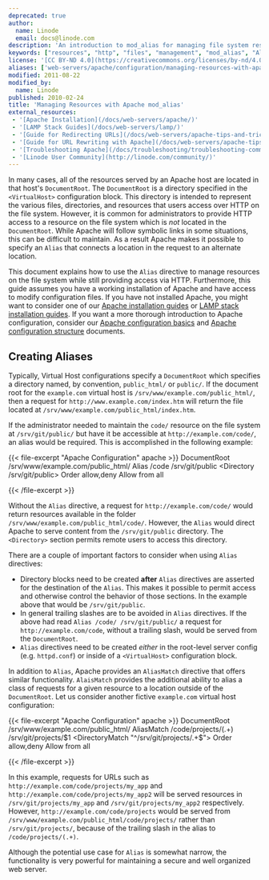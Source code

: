```yaml
---
deprecated: true
author:
  name: Linode
  email: docs@linode.com
description: 'An introduction to mod_alias for managing file system resources with the Apache web server.'
keywords: ["resources", "http", "files", "management", "mod_alias", "Alias", "apache"]
license: '[CC BY-ND 4.0](https://creativecommons.org/licenses/by-nd/4.0)'
aliases: ['web-servers/apache/configuration/managing-resources-with-apache-alias/','websites/apache-tips-and-tricks/managing-resources-with-apache-modalias/']
modified: 2011-08-22
modified_by:
  name: Linode
published: 2010-02-24
title: 'Managing Resources with Apache mod_alias'
external_resources:
 - '[Apache Installation](/docs/web-servers/apache/)'
 - '[LAMP Stack Guides](/docs/web-servers/lamp/)'
 - '[Guide for Redirecting URLs](/docs/web-servers/apache-tips-and-tricks/redirect-urls-with-the-apache-web-server/)'
 - '[Guide for URL Rewriting with Apache](/docs/web-servers/apache-tips-and-tricks/rewrite-urls-with-modrewrite-and-apache/)'
 - '[Troubleshooting Apache](/docs/troubleshooting/troubleshooting-common-apache-issues/)'
 - '[Linode User Community](http://linode.com/community/)'
---
```


In many cases, all of the resources served by an Apache host are located in that host's `DocumentRoot`. The `DocumentRoot` is a directory specified in the `<VirtualHost>` configuration block. This directory is intended to represent the various files, directories, and resources that users access over HTTP on the file system. However, it is common for administrators to provide HTTP access to a resource on the file system which is *not* located in the `DocumentRoot`. While Apache will follow symbolic links in some situations, this can be difficult to maintain. As a result Apache makes it possible to specify an `Alias` that connects a location in the request to an alternate location.

This document explains how to use the `Alias` directive to manage resources on the file system while still providing access via HTTP. Furthermore, this guide assumes you have a working installation of Apache and have access to modify configuration files. If you have not installed Apache, you might want to consider one of our [Apache installation guides](/docs/web-servers/apache/) or [LAMP stack installation guides](/docs/web-servers/lamp/). If you want a more thorough introduction to Apache configuration, consider our [Apache configuration basics](/docs/web-servers/apache-tips-and-tricks/apache-configuration-basics/) and [Apache configuration structure](/docs/web-servers/apache-tips-and-tricks/apache-configuration-structure/) documents.

## Creating Aliases

Typically, Virtual Host configurations specify a `DocumentRoot` which specifies a directory named, by convention, `public_html/` or `public/`. If the document root for the `example.com` virtual host is `/srv/www/example.com/public_html/`, then a request for `http://www.example.com/index.htm` will return the file located at `/srv/www/example.com/public_html/index.htm`.

If the administrator needed to maintain the `code/` resource on the file system at `/srv/git/public/` but have it be accessible at `http://example.com/code/`, an alias would be required. This is accomplished in the following example:

{{< file-excerpt "Apache Configuration" apache >}}
DocumentRoot /srv/www/example.com/public_html/
Alias /code /srv/git/public
<Directory /srv/git/public>
    Order allow,deny
    Allow from all
</Directory>

{{< /file-excerpt >}}


Without the `Alias` directive, a request for `http://example.com/code/` would return resources available in the folder `/srv/www/example.com/public_html/code/`. However, the `Alias` would direct Apache to serve content from the `/srv/git/public` directory. The `<Directory>` section permits remote users to access this directory.

There are a couple of important factors to consider when using `Alias` directives:

-   Directory blocks need to be created **after** `Alias` directives are asserted for the destination of the `Alias`. This makes it possible to permit access and otherwise control the behavior of those sections. In the example above that would be `/srv/git/public`.
-   In general trailing slashes are to be avoided in `Alias` directives. If the above had read `Alias /code/ /srv/git/public/` a request for `http://example.com/code`, without a trailing slash, would be served from the `DocumentRoot`.
-   `Alias` directives need to be created *either* in the root-level server config (e.g. `httpd.conf`) or inside of a `<VirtualHost>` configuration block.

In addition to `Alias`, Apache provides an `AliasMatch` directive that offers similar functionality. `AlaisMatch` provides the additional ability to alias a class of requests for a given resource to a location outside of the `DocumentRoot`. Let us consider another fictive `example.com` virtual host configuration:

{{< file-excerpt "Apache Configuration" apache >}}
DocumentRoot /srv/www/example.com/public_html/
AliasMatch /code/projects/(.+) /srv/git/projects/$1
<DirectoryMatch "^/srv/git/projects/.+$">
    Order allow,deny
    Allow from all
</Directory>

{{< /file-excerpt >}}


In this example, requests for URLs such as `http://example.com/code/projects/my_app` and `http://example.com/code/projects/my_app2` will be served resources in `/srv/git/projects/my_app` and `/srv/git/projects/my_app2` respectively. However, `http://example.com/code/projects` would be served from `/srv/www/example.com/public_html/code/projects/` rather than `/srv/git/projects/`, because of the trailing slash in the alias to `/code/projects/(.+)`.

Although the potential use case for `Alias` is somewhat narrow, the functionality is very powerful for maintaining a secure and well organized web server.
